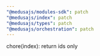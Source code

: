 ```yaml
---
"@medusajs/modules-sdk": patch
"@medusajs/index": patch
"@medusajs/types": patch
"@medusajs/orchestration": patch
---
```


chore(index): return ids only
